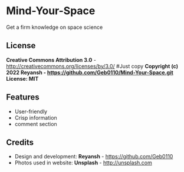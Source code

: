 Mind-Your-Space
=============

Get a firm knowledge on space science

License
-------
**Creative Commons Attribution 3.0** - http://creativecommons.org/licenses/by/3.0/
#Just copy
**Copyright (c) 2022 Reyansh - https://github.com/Geb0110/Mind-Your-Space.git
License: MIT**


Features
-----------

* User-friendly
* Crisp information
* comment section

Credits
-------
* Design and development: **Reyansh** - https://github.com/Geb0110
* Photos used in website: **Unsplash** - http://unsplash.com
